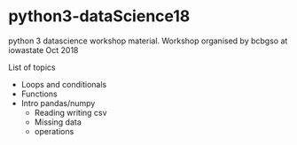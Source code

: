 # python3-dataScience18
python 3 datascience workshop material. Workshop organised by bcbgso at iowastate Oct 2018

List of topics

* Loops and conditionals
* Functions
* Intro pandas/numpy
  * Reading writing csv
  * Missing data
  * operations
